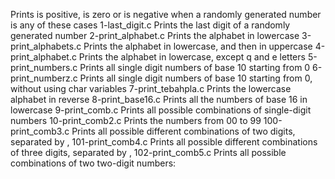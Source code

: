 Prints is positive, is zero or is negative when a randomly generated number is any of these cases
1-last_digit.c	Prints the last digit of a randomly generated number
2-print_alphabet.c	Prints the alphabet in lowercase
3-print_alphabets.c	Prints the alphabet in lowercase, and then in uppercase
4-print_alphabet.c	Prints the alphabet in lowercase, except q and e letters
5-print_numbers.c	Prints all single digit numbers of base 10 starting from 0
6-print_numberz.c	Prints all single digit numbers of base 10 starting from 0, without using char variables
7-print_tebahpla.c	Prints the lowercase alphabet in reverse
8-print_base16.c	Prints all the numbers of base 16 in lowercase
9-print_comb.c	Prints all possible combinations of single-digit numbers
10-print_comb2.c	Prints the numbers from 00 to 99
100-print_comb3.c	Prints all possible different combinations of two digits, separated by ,
101-print_comb4.c	Prints all possible different combinations of three digits, separated by ,
102-print_comb5.c	Prints all possible combinations of two two-digit numbers:
